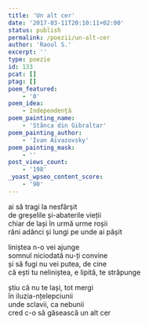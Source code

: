 ```yaml
---
title: 'Un alt cer'
date: '2017-03-11T20:10:11+02:00'
status: publish
permalink: /poezii/un-alt-cer
author: 'Raoul S.'
excerpt: ''
type: poezie
id: 133
pcat: []
ptag: []
poem_featured:
    - '0'
poem_idea:
    - Independență
poem_painting_name:
    - 'Stânca din Gibraltar'
poem_painting_author:
    - 'Ivan Aivazovsky'
poem_painting_mask:
    - ''
post_views_count:
    - '198'
_yoast_wpseo_content_score:
    - '90'
---
```

ai să tragi la nesfârșit  
de greșelile și-abaterile vieții  
chiar de lași în urmă urme roșii  
răni adânci și lungi pe unde ai pășit

liniștea n-o vei ajunge  
somnul niciodată nu-ți convine  
și să fugi nu vei putea, de cine  
că ești tu neliniștea, e lipită, te străpunge

știu că nu te lași, tot mergi  
în iluzia-nțelepciunii  
unde sclavii, ca nebunii  
cred c-o să găsească un alt cer